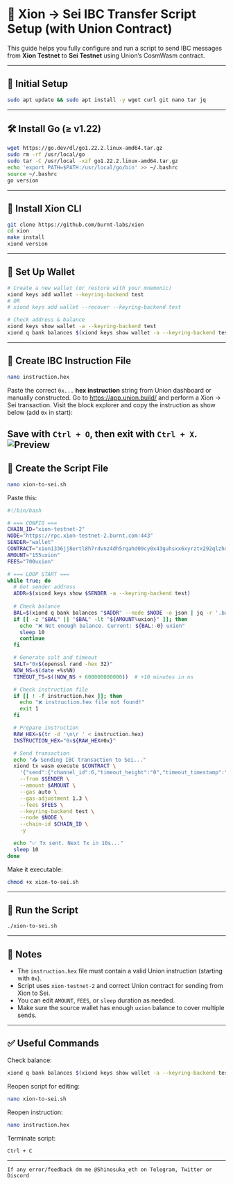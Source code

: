 # 🌉 Xion → Sei IBC Transfer Script Setup (with Union Contract)

This guide helps you fully configure and run a script to send IBC messages from **Xion Testnet** to **Sei Testnet** using Union’s CosmWasm contract.

---

## 🚀 Initial Setup

```bash
sudo apt update && sudo apt install -y wget curl git nano tar jq
```

---

## 🛠 Install Go (≥ v1.22)

```bash
wget https://go.dev/dl/go1.22.2.linux-amd64.tar.gz
sudo rm -rf /usr/local/go
sudo tar -C /usr/local -xzf go1.22.2.linux-amd64.tar.gz
echo 'export PATH=$PATH:/usr/local/go/bin' >> ~/.bashrc
source ~/.bashrc
go version
```

---

## 🧪 Install Xion CLI

```bash
git clone https://github.com/burnt-labs/xion
cd xion
make install
xiond version
```

---

## 🔐 Set Up Wallet

```bash
# Create a new wallet (or restore with your mnemonic)
xiond keys add wallet --keyring-backend test
# OR
# xiond keys add wallet --recover --keyring-backend test

# Check address & balance
xiond keys show wallet -a --keyring-backend test
xiond q bank balances $(xiond keys show wallet -a --keyring-backend test) --node https://rpc.xion-testnet-2.burnt.com:443
```

---

## 🧾 Create IBC Instruction File

```bash
nano instruction.hex
```

Paste the correct `0x...` **hex instruction** string from Union dashboard or manually constructed. Go to https://app.union.build/ and perform a Xion -> Sei transaction. Visit the block explorer and copy the instruction as show below (add `0x` in start):

Save with `Ctrl + O`, then exit with `Ctrl + X`.
![Preview](./image.png)
---

## 📜 Create the Script File

```bash
nano xion-to-sei.sh
```

Paste this:

```bash
#!/bin/bash

# === CONFIG ===
CHAIN_ID="xion-testnet-2"
NODE="https://rpc.xion-testnet-2.burnt.com:443"
SENDER="wallet"
CONTRACT="xion1336jj8ertl8h7rdvnz4dh5rqahd09cy0x43guhsxx6xyrztx292qlzhdk9"
AMOUNT="155uxion"
FEES="700uxion"

# === LOOP START ===
while true; do
  # Get sender address
  ADDR=$(xiond keys show $SENDER -a --keyring-backend test)
  
  # Check balance
  BAL=$(xiond q bank balances "$ADDR" --node $NODE -o json | jq -r '.balances[] | select(.denom=="uxion") | .amount')
  if [[ -z "$BAL" || "$BAL" -lt "${AMOUNT%uxion}" ]]; then
    echo "❌ Not enough balance. Current: ${BAL:-0} uxion"
    sleep 10
    continue
  fi

  # Generate salt and timeout
  SALT="0x$(openssl rand -hex 32)"
  NOW_NS=$(date +%s%N)
  TIMEOUT_TS=$((NOW_NS + 600000000000))  # +10 minutes in ns

  # Check instruction file
  if [[ ! -f instruction.hex ]]; then
    echo "❌ instruction.hex file not found!"
    exit 1
  fi

  # Prepare instruction
  RAW_HEX=$(tr -d '\n\r ' < instruction.hex)
  INSTRUCTION_HEX="0x${RAW_HEX#0x}"

  # Send transaction
  echo "📤 Sending IBC transaction to Sei..."
  xiond tx wasm execute $CONTRACT \
    '{"send":{"channel_id":6,"timeout_height":"0","timeout_timestamp":"'"$TIMEOUT_TS"'","salt":"'"$SALT"'","instruction":"'"$INSTRUCTION_HEX"'"}}' \
    --from $SENDER \
    --amount $AMOUNT \
    --gas auto \
    --gas-adjustment 1.3 \
    --fees $FEES \
    --keyring-backend test \
    --node $NODE \
    --chain-id $CHAIN_ID \
    -y

  echo "✅ Tx sent. Next Tx in 10s..."
  sleep 10
done

```

Make it executable:

```bash
chmod +x xion-to-sei.sh
```

---

## 🚀 Run the Script

```bash
./xion-to-sei.sh
```

---

## 🧠 Notes

- The `instruction.hex` file must contain a valid Union instruction (starting with `0x`).
- Script uses `xion-testnet-2` and correct Union contract for sending from Xion to Sei.
- You can edit `AMOUNT`, `FEES`, or `sleep` duration as needed.
- Make sure the source wallet has enough `uxion` balance to cover multiple sends.

---

## ✅ Useful Commands

Check balance:

```bash
xiond q bank balances $(xiond keys show wallet -a --keyring-backend test) --node https://rpc.xion-testnet-2.burnt.com:443
```

Reopen script for editing:

```bash
nano xion-to-sei.sh
```

Reopen instruction:

```bash
nano instruction.hex
```

Terminate script:

```bash
Ctrl + C
```

---

`If any error/feedback dm me @Shinosuka_eth on Telegram, Twitter or Discord`
